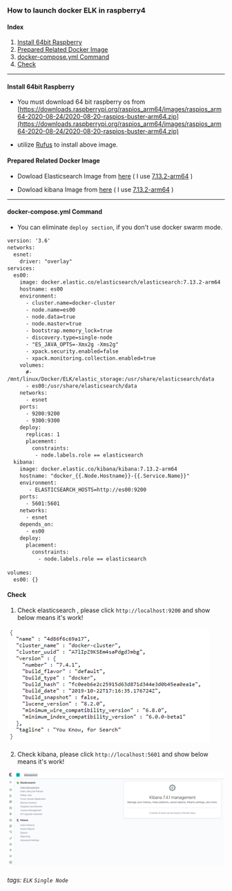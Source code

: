 ### How to launch docker ELK in raspberry4

#### Index 

1. [Install 64bit Raspberry](#install)
2. [Prepared Related Docker Image](#Docker_Image)
3. [docker-compose.yml Command](#launch)
4. [Check](#check)

----

<a name="install"/>

#### Install 64bit Raspberry

* You must download 64 bit raspberry os from [https://downloads.raspberrypi.org/raspios_arm64/images/raspios_arm64-2020-08-24/2020-08-20-raspios-buster-arm64.zip](https://downloads.raspberrypi.org/raspios_arm64/images/raspios_arm64-2020-08-24/2020-08-20-raspios-buster-arm64.zip)

* utilize [Rufus](https://rufus.ie/downloads/) to install above image.

<a name="Docker_Image"/>

#### Prepared Related Docker Image

* Dowload Elasticsearch Image from [here](https://www.docker.elastic.co/r/elasticsearch) ( I use [7.13.2-arm64](https://www.docker.elastic.co/r/elasticsearch/elasticsearch:7.13.2-arm64) )

* Dowload kibana Image from [here](https://www.docker.elastic.co/r/kibana) ( I use [7.13.2-arm64](https://www.docker.elastic.co/r/kibana/kibana:7.13.2-arm64) )

----
<a name="launch"/>

#### docker-compose.yml Command

* You can eliminate `deploy section`, if you don't use docker swarm mode.

```
version: '3.6'
networks:
  esnet:
    driver: "overlay"  
services:
  es00:
    image: docker.elastic.co/elasticsearch/elasticsearch:7.13.2-arm64
    hostname: es00
    environment:
      - cluster.name=docker-cluster
      - node.name=es00
      - node.data=true
      - node.master=true
      - bootstrap.memory_lock=true
      - discovery.type=single-node
      - "ES_JAVA_OPTS=-Xmx2g -Xms2g"
      - xpack.security.enabled=false
      - xpack.monitoring.collection.enabled=true   
    volumes:
      #- /mnt/linux/Docker/ELK/elastic_storage:/usr/share/elasticsearch/data
      - es00:/usr/share/elasticsearch/data
    networks:
      - esnet
    ports:
      - 9200:9200
      - 9300:9300      
    deploy:
      replicas: 1
      placement:
        constraints:
         - node.labels.role == elasticsearch
  kibana:
    image: docker.elastic.co/kibana/kibana:7.13.2-arm64
    hostname: "docker_{{.Node.Hostname}}-{{.Service.Name}}"
    environment:
       - ELASTICSEARCH_HOSTS=http://es00:9200
    ports:
      - 5601:5601
    networks:
      - esnet
    depends_on:
      - es00
    deploy:
      placement:
        constraints:
          - node.labels.role == elasticsearch
 
volumes:
  es00: {}
```

#### Check

1. Check elasticsearch , please click `http://localhost:9200` and show below means it's work!

![](tmp/check_elastic_live.png)

2. Check kibana, please click `http://localhost:5601` and show below means it's work!

![](tmp/check_kibana_live.png)

###### tags: `ELK` `Single Node`